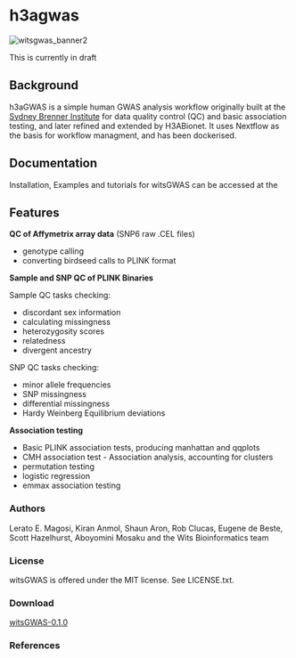 # h3agwas
![witsgwas_banner2](https://cloud.githubusercontent.com/assets/8364031/9582190/13b1e182-5004-11e5-9336-8c030414e4bc.png)

This is currently in draft

## Background

h3aGWAS is a simple human GWAS analysis workflow originally built at the [Sydney Brenner Institute](http://www.wits.ac.za/academic/research/sbimb/20747/wits_bioinformatics.html) for data quality control (QC) and basic association testing, and later refined and extended by H3ABionet. It uses Nextflow as the basis for workflow managment, and has been dockerised.

## Documentation 

Installation, Examples and tutorials for witsGWAS can be accessed at the

## Features

**QC of Affymetrix array data** (SNP6 raw .CEL files)

  * genotype calling
  * converting birdseed calls to PLINK format

**Sample and SNP QC of PLINK Binaries**

Sample QC tasks checking:

 *  discordant sex information
 *  calculating missingness
 *  heterozygosity scores
 *  relatedness
 *  divergent ancestry 

SNP QC tasks checking:

 * minor allele frequencies
 * SNP missingness
 * differential missingness
 * Hardy Weinberg Equilibrium deviations

**Association testing**

 * Basic PLINK association tests, producing manhattan and qqplots
 * CMH association test - Association analysis, accounting for clusters
 * permutation testing
 * logistic regression
 * emmax association testing



### Authors

Lerato E. Magosi, Kiran Anmol, Shaun Aron, Rob Clucas, Eugene de Beste, Scott Hazelhurst, Aboyomini Mosaku and the Wits Bioinformatics team

### License
witsGWAS is offered under the MIT license. See LICENSE.txt.

### Download
[witsGWAS-0.1.0](https://github.com/magosil86/witsGWAS/releases)

### References

